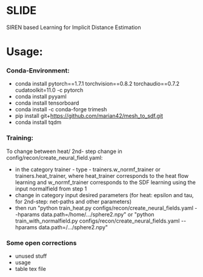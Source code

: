 # SLIDE
SIREN based Learning for Implicit Distance Estimation

# Usage:

### Conda-Environment:
- conda install pytorch==1.7.1 torchvision==0.8.2 torchaudio==0.7.2 cudatoolkit=11.0 -c pytorch
- conda install pyyaml
- conda install tensorboard
- conda install -c conda-forge trimesh
- pip install git+https://github.com/marian42/mesh_to_sdf.git
- conda install tqdm

### Training:
To change between heat/ 2nd- step change in config/recon/create_neural_field.yaml: 
- in the category  trainer - type - trainers.w_normf_trainer or trainers.heat_trainer, where heat_trainer corresponds to the heat flow learning and w_normf_trainer corresponds to the SDF learning using the input normalfield from step 1
- change in category input desired parameters (for heat: epsilon and tau, for 2nd-step: net-paths and other parameters)
- then run "python train_heat.py configs/recon/create_neural_fields.yaml --hparams data.path=/home/.../sphere2.npy" or "python train_with_normalfield.py configs/recon/create_neural_fields.yaml --hparams data.path=/.../sphere2.npy"

### Some open corrections
- unused stuff
- usage
- table tex file


